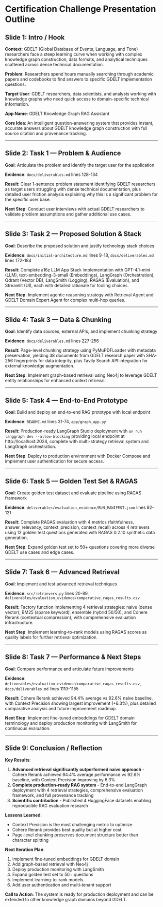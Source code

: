 # Certification Challenge Presentation Outline

## Slide 1: Intro / Hook

**Context**: GDELT (Global Database of Events, Language, and Tone) researchers face a steep learning curve when working with complex knowledge graph construction, data formats, and analytical techniques scattered across dense technical documentation.

**Problem**: Researchers spend hours manually searching through academic papers and codebooks to find answers to specific GDELT implementation questions.

**Target User**: GDELT researchers, data scientists, and analysts working with knowledge graphs who need quick access to domain-specific technical information.

**App Name**: GDELT Knowledge Graph RAG Assistant

**Core Idea**: An intelligent question-answering system that provides instant, accurate answers about GDELT knowledge graph construction with full source citation and provenance tracking.

---

## Slide 2: Task 1 — Problem & Audience

**Goal**: Articulate the problem and identify the target user for the application

**Evidence**: `docs/deliverables.md` lines 128-134

**Result**: Clear 1-sentence problem statement identifying GDELT researchers as target users struggling with dense technical documentation, plus detailed user friction analysis explaining why this is a significant problem for the specific user base.

**Next Step**: Conduct user interviews with actual GDELT researchers to validate problem assumptions and gather additional use cases.

---

## Slide 3: Task 2 — Proposed Solution & Stack

**Goal**: Describe the proposed solution and justify technology stack choices

**Evidence**: `docs/initial-architecture.md` lines 9-18, `docs/deliverables.md` lines 172-184

**Result**: Complete a16z LLM App Stack implementation with GPT-4.1-mini (LLM), text-embedding-3-small (Embeddings), LangGraph (Orchestration), Qdrant (Vector DB), LangSmith (Logging), RAGAS (Evaluation), and Streamlit (UI), each with detailed rationale for tooling choices.

**Next Step**: Implement agentic reasoning strategy with Retrieval Agent and GDELT Domain Expert Agent for complex multi-hop queries.

---

## Slide 4: Task 3 — Data & Chunking

**Goal**: Identify data sources, external APIs, and implement chunking strategy

**Evidence**: `docs/deliverables.md` lines 227-256

**Result**: Page-level chunking strategy using PyMuPDFLoader with metadata preservation, yielding 38 documents from GDELT research paper with SHA-256 fingerprints for data integrity, plus Tavily Search API integration for external knowledge augmentation.

**Next Step**: Implement graph-based retrieval using Neo4j to leverage GDELT entity relationships for enhanced context retrieval.

---

## Slide 5: Task 4 — End-to-End Prototype

**Goal**: Build and deploy an end-to-end RAG prototype with local endpoint

**Evidence**: `README.md` lines 31-74, `app/graph_app.py`

**Result**: Production-ready LangGraph Studio deployment with `uv run langgraph dev --allow-blocking` providing local endpoint at http://localhost:2024, complete with multi-strategy retrieval system and LangGraph orchestration.

**Next Step**: Deploy to production environment with Docker Compose and implement user authentication for secure access.

---

## Slide 6: Task 5 — Golden Test Set & RAGAS

**Goal**: Create golden test dataset and evaluate pipeline using RAGAS framework

**Evidence**: `deliverables/evaluation_evidence/RUN_MANIFEST.json` lines 92-121

**Result**: Complete RAGAS evaluation with 4 metrics (faithfulness, answer_relevancy, context_precision, context_recall) across 4 retrievers using 12 golden test questions generated with RAGAS 0.2.10 synthetic data generation.

**Next Step**: Expand golden test set to 50+ questions covering more diverse GDELT use cases and edge cases.

---

## Slide 7: Task 6 — Advanced Retrieval

**Goal**: Implement and test advanced retrieval techniques

**Evidence**: `src/retrievers.py` lines 20-89, `deliverables/evaluation_evidence/comparative_ragas_results.csv`

**Result**: Factory function implementing 4 retrieval strategies: naive (dense vector), BM25 (sparse keyword), ensemble (hybrid 50/50), and Cohere Rerank (contextual compression), with comprehensive evaluation infrastructure.

**Next Step**: Implement learning-to-rank models using RAGAS scores as quality labels for further retrieval optimization.

---

## Slide 8: Task 7 — Performance & Next Steps

**Goal**: Compare performance and articulate future improvements

**Evidence**: `deliverables/evaluation_evidence/comparative_ragas_results.csv`, `docs/deliverables.md` lines 1110-1155

**Result**: Cohere Rerank achieved 94.4% average vs 92.6% naive baseline, with Context Precision showing largest improvement (+6.3%), plus detailed comparative analysis and future improvement roadmap.

**Next Step**: Implement fine-tuned embeddings for GDELT domain terminology and deploy production monitoring with LangSmith for continuous evaluation.

---

## Slide 9: Conclusion / Reflection

**Key Results**: 
1. **Advanced retrieval significantly outperformed naive approach** - Cohere Rerank achieved 94.4% average performance vs 92.6% baseline, with Context Precision improving by 6.3%
2. **Complete production-ready RAG system** - End-to-end LangGraph deployment with 4 retrieval strategies, comprehensive evaluation framework, and full provenance tracking
3. **Scientific contribution** - Published 4 HuggingFace datasets enabling reproducible RAG evaluation research

**Lessons Learned**: 
- Context Precision is the most challenging metric to optimize
- Cohere Rerank provides best quality but at higher cost
- Page-level chunking preserves document structure better than character splitting

**Next Iteration Plan**: 
1. Implement fine-tuned embeddings for GDELT domain
2. Add graph-based retrieval with Neo4j
3. Deploy production monitoring with LangSmith
4. Expand golden test set to 50+ questions
5. Implement learning-to-rank models
6. Add user authentication and multi-tenant support

**Call to Action**: The system is ready for production deployment and can be extended to other knowledge graph domains beyond GDELT.
